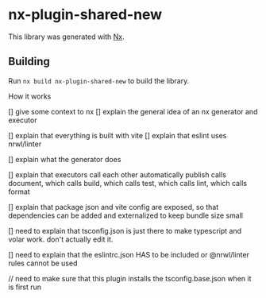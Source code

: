 # nx-plugin-shared-new

This library was generated with [Nx](https://nx.dev).

## Building

Run `nx build nx-plugin-shared-new` to build the library.

How it works

[] give some context to nx
[] explain the general idea of an nx generator and executor

[] explain that everything is built with vite
[] explain that eslint uses nrwl/linter

[] explain what the generator does

[] explain that executors call each other automatically publish calls document, which calls build, which calls test, which calls lint, which calls format

[] explain that package json and vite config are exposed, so that dependencies can be added and externalized to keep bundle size small

[] need to explain that tsconfig.json is just there to make typescript and volar work. don't actually edit it.

[] need to explain that the eslintrc.json HAS to be included or @nrwl/linter rules cannot be used

// need to make sure that this plugin installs the tsconfig.base.json when it is first run
